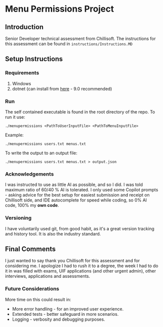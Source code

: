 # Menu Permissions Project

## Introduction
Senior Developer technical assessment from Chillisoft.
The instructions for this assessment can be found in `instructions/Instructions.MD`

## Setup Instructions
### Requirements
1. Windows
2. dotnet (can install from [here](http://dotnet.microsoft.com/download) - 9.0 recommended)

### Run
The self contained executable is found in the root directory of the repo. To run it use:
```
./menupermissions <PathToUserInputFile> <PathToMenuInputFile>
```

Example:
```
./menupermissions users.txt menus.txt
```

To write the output to an output file:
```
./menupermissions users.txt menus.txt > output.json
```

### Acknowledgements
I was instructed to use as little AI as possible, and so I did. I was told maximum ratio of 60/40 % AI is tolerated. I only used some Copilot prompts - asking advice for the best setup for easiest submission and receipt on Chillisoft side, and IDE autocomplete for speed while coding, so 0% AI code, 100% my **own code**.

### Versioning
I have voluntarily used git, from good habit, as it's a great version tracking and history tool. It is also the industry standard.

## Final Comments
I just wanted to say thank you Chillisoft for this assessment and for considering me. I apologize I had to rush it to a degree, the week I had to do it in was filled with exams, UIF applications (and other urgent admin), other interviews, applications and assessments.

### Future Considerations
More time on this could result in:
- More error handling - for an improved user experience.
- Extended tests - better safeguard in more scenarios.
- Logging - verbosity and debugging purposes.
